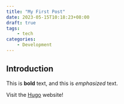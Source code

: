 ```yaml
---
title: "My First Post"
date: 2023-05-15T10:18:23+08:00
draft: true
tags: 
    - tech
categories:
    - Development
---
```


## Introduction

This is **bold** text, and this is *emphasized* text.

Visit the [Hugo](https://gohugo.io) website!

